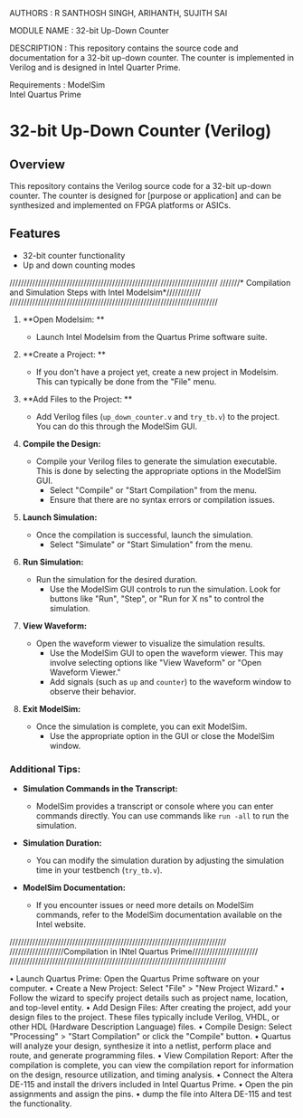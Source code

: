 AUTHORS		: 	R SANTHOSH SINGH, ARIHANTH, SUJITH SAI

MODULE NAME 	: 	32-bit Up-Down Counter

DESCRIPTION	: 	This repository contains the source code and documentation for a 32-bit up-down counter. The counter is implemented in Verilog and is designed in Intel Quarter Prime.

Requirements	: 	ModelSim	
			Intel Quartus Prime



# 32-bit Up-Down Counter (Verilog)

## Overview

This repository contains the Verilog source code for a 32-bit up-down counter. The counter is designed for [purpose or application] and can be synthesized and implemented on FPGA platforms or ASICs.

## Features

- 32-bit counter functionality
- Up and down counting modes


/////////////////////////////////////////////////////////////////////////
///////* Compilation and Simulation Steps with Intel Modelsim*////////////
/////////////////////////////////////////////////////////////////////////




1. **Open Modelsim: **
   - Launch Intel Modelsim from the Quartus Prime software suite.

2. **Create a Project: **
   - If you don't have a project yet, create a new project in Modelsim. This can typically be done from the "File" menu.

3. **Add Files to the Project: **
   - Add Verilog files (`up_down_counter.v` and `try_tb.v`) to the project. You can do this through the ModelSim GUI.

4. **Compile the Design:**
   - Compile your Verilog files to generate the simulation executable. This is done by selecting the appropriate options in the ModelSim GUI.
     - Select "Compile" or "Start Compilation" from the menu.
     - Ensure that there are no syntax errors or compilation issues.

5. **Launch Simulation:**
   - Once the compilation is successful, launch the simulation.
     - Select "Simulate" or "Start Simulation" from the menu.

6. **Run Simulation:**
   - Run the simulation for the desired duration.
     - Use the ModelSim GUI controls to run the simulation. Look for buttons like "Run", "Step", or "Run for X ns" to control the simulation.

7. **View Waveform:**
   - Open the waveform viewer to visualize the simulation results.
     - Use the ModelSim GUI to open the waveform viewer. This may involve selecting options like "View Waveform" or "Open Waveform Viewer."
     - Add signals (such as `up` and `counter`) to the waveform window to observe their behavior.

8. **Exit ModelSim:**
   - Once the simulation is complete, you can exit ModelSim.
     - Use the appropriate option in the GUI or close the ModelSim window.

### Additional Tips:

- **Simulation Commands in the Transcript:**
  - ModelSim provides a transcript or console where you can enter commands directly. You can use commands like `run -all` to run the simulation.

- **Simulation Duration:**
  - You can modify the simulation duration by adjusting the simulation time in your testbench (`try_tb.v`).

- **ModelSim Documentation:**
  - If you encounter issues or need more details on ModelSim commands, refer to the ModelSim documentation available on the Intel website.



////////////////////////////////////////////////////////////////////////////
///////////////////Compilation in INtel Quartus Prime///////////////////////
////////////////////////////////////////////////////////////////////////////


•	Launch Quartus Prime: Open the Quartus Prime software on your computer.
•	Create a New Project: Select "File" > "New Project Wizard."
•	Follow the wizard to specify project details such as project name, location, and top-level entity.
•	Add Design Files: After creating the project, add your design files to the project. These files typically include Verilog, VHDL, or other HDL (Hardware Description Language) files.
•	Compile Design: Select "Processing" > "Start Compilation" or click the "Compile" button.
•	Quartus will analyze your design, synthesize it into a netlist, perform place and route, and generate programming files.
•	View Compilation Report: After the compilation is complete, you can view the compilation report for information on the design, resource utilization, and timing analysis.
•	Connect the Altera DE-115 and install the drivers included in Intel Quartus Prime.
•	Open the pin assignments and assign the pins.
•	dump the file into Altera DE-115 and test the functionality.
